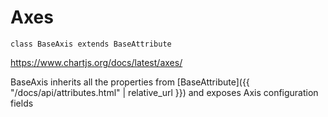 # Axes
`class BaseAxis extends BaseAttribute`

https://www.chartjs.org/docs/latest/axes/

BaseAxis inherits all the properties from [BaseAttribute]({{ "/docs/api/attributes.html" | relative_url }}) and exposes Axis configuration fields